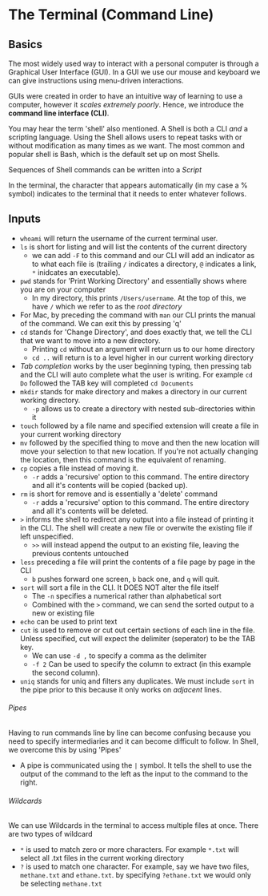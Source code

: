 # The Terminal (Command Line)

## Basics

The most widely used way to interact with a personal computer is through a Graphical User Interface (GUI). In a GUI we use our mouse and keyboard we can give instructions using menu-driven interactions.

GUIs were created in order to have an intuitive way of learning to use a computer, however it _scales extremely poorly_. Hence, we introduce the **command line interface (CLI)**.

You may hear the term 'shell' also mentioned. A Shell is both a CLI _and_ a scripting language. Using the Shell allows users to repeat tasks with or without modification as many times as we want. The most common and popular shell is Bash, which is the default set up on most Shells.

Sequences of Shell commands can be written into a _Script_ 

In the terminal, the character that appears automatically (in my case a % symbol) indicates to the terminal that it needs to enter whatever follows.

## Inputs

- `whoami` will return the username of the current terminal user.
- `ls` is short for listing and will list the contents of the current directory
  - we can add `-F` to this command and our CLI will add an indicator as to what each file is (trailing `/` indicates a directory, `@` indicates a link, `*` inidcates an executable).
- `pwd` stands for 'Print Working Directory' and essentially shows where you are on your computer
  - In my directory, this prints `/Users/username`. At the top of this, we have `/` which we refer to as the _root directory_
- For Mac, by preceding the command with `man` our CLI prints the manual of the command. We can exit this by pressing 'q'
- `cd` stands for 'Change Directory', and does exactly that, we tell the CLI that we want to move into a new directory.
  - Printing `cd` without an argument will return us to our home directory
  - `cd ..` will return is to a level higher in our current working directory
- _Tab completion_ works by the user beginning typing, then pressing tab and the CLI will auto complete what the user is writing. For example `cd Do` followed the TAB key will completed `cd Documents`
- `mkdir` stands for make directory and makes a directory in our current working directory.
  - `-p` allows us to create a directory with nested sub-directories within it
- `touch` followed by a file name and specified extension will create a file in your current working directory
- `mv` followed by the specified thing to move and then the new location will move your selection to that new location. If you're not actually changing the location, then this command is the equivalent of renaming.
- `cp` copies a file instead of moving it.
  - `-r` adds a 'recursive' option to this command. The entire directory and all it's contents will be copied (backed up).
- `rm` is short for remove and is essentially a 'delete' command
  - `-r` adds a 'recursive' option to this command. The entire directory and all it's contents will be deleted.
- `>` informs the shell to redirect any output into a file instead of printing it in the CLI. The shell will create a new file or overwite the existing file if left unspecified.
  - `>>` will instead append the output to an existing file, leaving the previous contents untouched
- `less` preceding a file will print the contents of a file page by page in the CLI
  - `b` pushes forward one screen, `b` back one, and `q` will quit.
- `sort` will sort a file in the CLI. It DOES NOT alter the file itself
  - The `-n` specifies a numerical rather than alphabetical sort
  - Combined with the `>` command, we can send the sorted output to a new or existing file
- `echo` can be used to print text
- `cut` is used to remove or cut out certain sections of each line in the file. Unless specified, cut will expect the delimiter (seperator) to be the TAB key.
  - We can use `-d ,` to specify a comma as the delimiter
  - `-f 2` Can be used to specify the column to extract (in this example the second column).
- `uniq` stands for uniq and filters any duplicates. We must include `sort` in the pipe prior to this because it only works on _adjacent_ lines.

###### Pipes

Having to run commands line by line can become confusing because you need to specify intermediaries and it can become difficult to follow. In Shell, we overcome this by using 'Pipes'

- A pipe is communicated using the `|` symbol. It tells the shell to use the output of the command to the left as the input to the command to the right.

###### Wildcards

We can use Wildcards in the terminal to access multiple files at once. There are two types of wildcard

- `*` is used to match zero or more characters. For example `*.txt` will select all .txt files in the current working directory
- `?` is used to match one character. For example, say we have two files, `methane.txt` and `ethane.txt`. by specifying `?ethane.txt` we would only be selecting `methane.txt`
